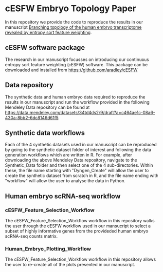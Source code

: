 # cESFW Embryo Topology Paper
In this repository we provide the code to reproduce the results in our manuscript [Branching topology of the human embryo transcriptome revealed by entropy sort feature weighting](https://www.biorxiv.org/content/10.1101/2023.10.12.562031v1).

## cESFW software package
The research in our manuscript focusses on introducing our continuous entropy sort feature weighting (cESFW) software. This package can be downloaded and installed from https://github.com/aradley/cESFW

## Data repository
The synthetic data and human embryo data required to reproduce the results in our manuscript and run the workflow provided in the following Mendeley Data repository can be found at https://data.mendeley.com/datasets/34td4ds2r9/draft?a=c464ae1c-08a6-430a-8bb2-6dc8146d61f5

## Synthetic data workflows
Each of the 4 synthetic datasets used in our manuscript can be reproduced by going to the synthetic dataset folder of interest and following the data generation workflows which are written in R. For example, after downloading the above Mendeley Data repository, navigate to the Synthetic_Data folder and then select one of the 4 sub-directories. Within these, the file name starting with "Dyngen_Create" will allow the user to create the synthetic dataset from scratch in R, and the file name ending with "workflow" will allow the user to analyse the data in Python.

## Human embryo scRNA-seq workflow
### cESFW_Feature_Selection_Workflow
The cESFW_Feature_Selection_Workflow workflow in this repository walks the user through the cESFW workflow used in our mansucript to select a subset of highly informative genes from the provideded human embryo scRNA-seq counts matrix. 
### Human_Embryo_Plotting_Workflow
The cESFW_Feature_Selection_Workflow workflow in this repository allows the user to re-create all of the plots presented in our manuscript.









